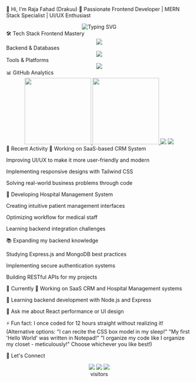 👋 Hi, I'm Raja Fahad (Drakuu)
🚀 Passionate Frontend Developer | MERN Stack Specialist | UI/UX Enthusiast
<div align="center"> <img src="https://readme-typing-svg.demolab.com?font=Fira+Code&weight=600&size=22&duration=3000&pause=1000&color=22D3EE&center=true&vCenter=true&width=500&lines=Crafting+Digital+Experiences+That+Matter;Turning+Ideas+Into+Interactive+Reality;Clean+Code+%7C+Beautiful+Designs" alt="Typing SVG" /> </div>
🛠️ Tech Stack
Frontend Mastery
<div align="center"> <img src="https://skillicons.dev/icons?i=html,css,js,react,nextjs,tailwind,bootstrap,redux,figma,framer" /> </div>
Backend & Databases
<div align="center"> <img src="https://skillicons.dev/icons?i=nodejs,express,mongodb" /> </div>
Tools & Platforms
<div align="center"> <img src="https://skillicons.dev/icons?i=git,github,vscode,netlify,vercel,postman" /> </div>
📊 GitHub Analytics
<div align="center"> <a href="https://github.com/Drakuu"> <img height="180em" src="https://github-readme-stats.vercel.app/api?username=Drakuu&show_icons=true&theme=radical&include_all_commits=true&count_private=true&hide_border=true" /> <img height="180em" src="https://github-readme-stats.vercel.app/api/top-langs/?username=Drakuu&layout=compact&langs_count=8&theme=radical&hide_border=true" /> </a> <img src="https://github-readme-streak-stats.herokuapp.com/?user=Drakuu&theme=radical&hide_border=true" /> <img src="https://github-profile-trophy.vercel.app/?username=Drakuu&theme=radical&no-frame=true&row=1&column=7" /></div>
🌟 Recent Activity
🔧 Working on SaaS-based CRM System

Improving UI/UX to make it more user-friendly and modern

Implementing responsive designs with Tailwind CSS

Solving real-world business problems through code

🏥 Developing Hospital Management System

Creating intuitive patient management interfaces

Optimizing workflow for medical staff

Learning backend integration challenges

📚 Expanding my backend knowledge

Studying Express.js and MongoDB best practices

Implementing secure authentication systems

Building RESTful APIs for my projects

🎯 Currently
🔭 Working on SaaS CRM and Hospital Management systems

🌱 Learning backend development with Node.js and Express

💬 Ask me about React performance or UI design

⚡ Fun fact: I once coded for 12 hours straight without realizing it!
(Alternative options:
"I can recite the CSS box model in my sleep!"
"My first 'Hello World' was written in Notepad!"
"I organize my code like I organize my closet - meticulously!"
Choose whichever you like best!)

🤝 Let's Connect
<div align="center">
<img src="https://img.shields.io/badge/LinkedIn-0077B5?style=for-the-badge&logo=linkedin&logoColor=white" />
<img src="https://img.shields.io/badge/GitHub-100000?style=for-the-badge&logo=github&logoColor=white" />
<img src="https://img.shields.io/badge/Portfolio-FF5722?style=for-the-badge&logo=google-chrome&logoColor=white" />

</div>
<div align="center">
visitors

</div>
